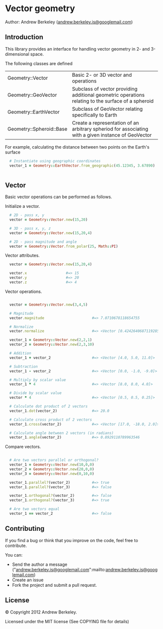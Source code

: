 Vector geometry
========

Author: Andrew Berkeley (andrew.berkeley.is@googlemail.com)

Introduction
------------
This library provides an interface for handling vector geometry in 2- and 3-dimensional space.

The following classes are defined

<table>
  <tr>
    <td>Geometry::Vector</td>
    <td> Basic 2- or 3D vector and operations</td>
  </tr>
  <tr>
    <td>Geometry::GeoVector</td>
    <td>Subclass of vector providing additional geometric operations relating to the surface of a spheroid</td>
  </tr>
  <tr>
    <td>Geometry::EarthVector</td>
    <td>Subclass of GeoVector relating specifically to Earth</td>
  </tr>
  <tr>
    <td>Geometry::Spheroid::Base</td>
    <td>Create a representation of an arbitrary spheriod for associating with a given instance of GeoVector</td>
  </tr>
</table>

For example, calculating the distance between two points on the Earth's surface

```ruby
  # Instantiate using geographic coordinates
  vector_1 = Geometry::EarthVector.from_geographic(45.12345, 3.67890)
  
```

Vector
------

Basic vector operations can be performed as follows.

Initialize a vector.

```ruby
  # 2D - pass x, y
  vector = Geometry::Vector.new(15,20)

  # 3D - pass x, y, z
  vector = Geometry::Vector.new(15,20,4)

  # 2D - pass magnitude and angle 
  vector = Geometry::Vector.from_polar(25, Math::PI)
```

Vector attributes.

```ruby
  vector = Geometry::Vector.new(15,20,4)

  vector.x                  #=> 15
  vector.y                  #=> 20
  vector.z                  #=> 4

```

Vector operations.

```ruby

  vector = Geometry::Vector.new(3,4,5)

  # Magnitude
  vector.magnitude                      #=> 7.0710678118654755

  # Normalize
  vector.normalize                      #=> <Vector [0.4242640687119285, 0.565685424949238, 0.7071067811865475]>

  vector_1 = Geometry::Vector.new(2,2,1)
  vector_2 = Geometry::Vector.new(2,3,10)

  # Addition
  vector_1 + vector_2                   #=> <Vector [4.0, 5.0, 11.0]>

  # Subtraction
  vector_1 - vector_2                   #=> <Vector [0.0, -1.0, -9.0]>

  # Multiply by scalar value
  vector_1 * 4                          #=> <Vector [8.0, 8.0, 4.0]>

  # Divide by scalar value
  vector * 4                            #=> <Vector [0.5, 0.5, 0.25]>

  # Calculate dot product of 2 vectors
  vector_1.dot(vector_2)                #=> 20.0

  # Calculate cross product of 2 vectors
  vector_1.cross(vector_2)              #=> <Vector [17.0, -18.0, 2.0]>

  # Calculate angle between 2 vectors (in radians)
  vector_1.angle(vector_2)              #=> 0.8929110789963546 

```

Compare vectors.

```ruby
  
  # Are two vectors parallel or orthogonal?
  vector_1 = Geometry::Vector.new(10,0,0)
  vector_2 = Geometry::Vector.new(20,0,0)
  vector_3 = Geometry::Vector.new(0,10,0)

  vector_1.parallel?(vector_2)          #=> true
  vector_1.parallel?(vector_3)          #=> false

  vector_1.orthogonal?(vector_2)        #=> false
  vector_1.orthogonal?(vector_3)        #=> true

  # Are two vectors equal
  vector_1 == vector_2                  #=> false
```

Contributing
------------

If you find a bug or think that you improve on the code, feel free to contribute.

You can:

* Send the author a message ("andrew.berkeley.is@googlemail.com":mailto:andrew.berkeley.is@googlemail.com)
* Create an issue
* Fork the project and submit a pull request.


License
-------

© Copyright 2012 Andrew Berkeley.

Licensed under the MIT license (See COPYING file for details)